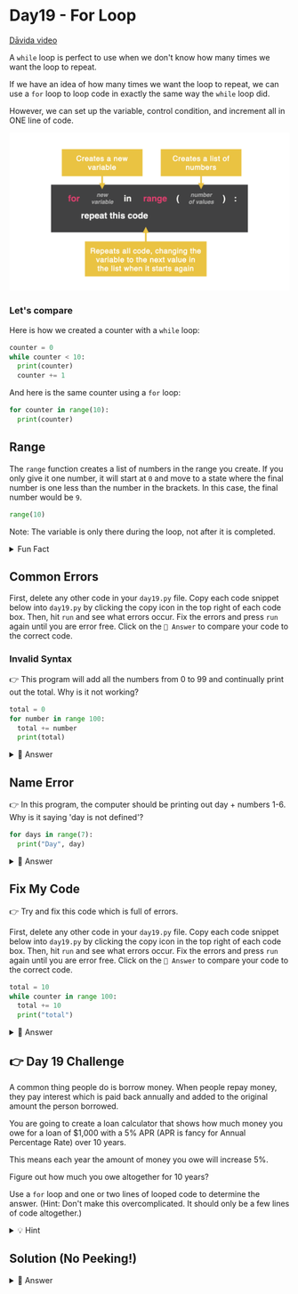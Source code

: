 # Day19 - For Loop

<a href="https://www.youtube.com/watch?v=0n65nmmuCSI" target="_blank">Dāvida video</a>

A `while` loop is perfect to use when we don't know how many times we want the loop to repeat.

If we have an idea of how many times we want the loop to repeat, we can use a `for` loop to loop code in exactly the same way the `while` loop did.

However, we can set up the variable, control condition, and increment all in ONE line of code.

<img id="image" src="assets/day19.png" alt="Replit Workspace Overview" width="960">

### Let's compare

Here is how we created a counter with a `while` loop:

```python
counter = 0
while counter < 10:
  print(counter)
  counter += 1
```

And here is the same counter using a `for` loop:

```python
for counter in range(10):
  print(counter)
```

## Range

The `range` function creates a list of numbers in the range you create. If you only give it one number, it will start at `0` and move to a state where the final number is one less than the number in the brackets. In this case, the final number would be `9`.

```python
range(10)
```

Note: The variable is only there during the loop, not after it is completed.

<details>
<summary>Fun Fact</summary>

Commonly computer programmers use the variable names `i`, `j`, and `k` when using `for` loops for counter. There is no real reason. It's just how everyone has always done it. However, feel free to use a variable that has a bit more meaning if you like.

</details>

## Common Errors

First, delete any other code in your `day19.py` file. Copy each code snippet below into `day19.py` by clicking the copy icon in the top right of each code box. Then, hit `run` and see what errors occur. Fix the errors and press `run` again until you are error free. Click on the `👀 Answer` to compare your code to the correct code.

### Invalid Syntax

👉 This program will add all the numbers from 0 to 99 and continually print out the total. Why is it not working?

```python
total = 0
for number in range 100:
  total += number
  print(total)
```

<details>
<summary>👀 Answer</summary>

We forgot the `()` with the `range`. The brackets are important because `range` is a function (like the exit function). What range is doing is creating a list of numbers between 0 and the number we put in the brackets. If there are no `()`, it won't work.

```python
for number in range (100):
```

</details>

## Name Error

👉 In this program, the computer should be printing out day + numbers 1-6. Why is it saying 'day is not defined'?

```python
for days in range(7):
  print("Day", day)
```

<details>
<summary>👀 Answer</summary>

The variable name is wrong inside the code. If you want to refer to a created variable in a `for` loop, you have to spell it the same way each time.

```python
print("Day", days)
```

</details>

## Fix My Code

👉 Try and fix this code which is full of errors.

First, delete any other code in your `day19.py` file. Copy each code snippet below into `day19.py` by clicking the copy icon in the top right of each code box. Then, hit `run` and see what errors occur. Fix the errors and press `run` again until you are error free. Click on the `👀 Answer` to compare your code to the correct code.

```python
total = 10
while counter in range 100:
  total += 10
  print("total")
```

<details>
<summary>👀 Answer</summary>

```python
total = 10
for counter in range(100):
  total += 10
  print(total)
```

</details>

## 👉 Day 19 Challenge

A common thing people do is borrow money. When people repay money, they pay interest which is paid back annually and added to the original amount the person borrowed.

You are going to create a loan calculator that shows how much money you owe for a loan of $1,000 with a 5% APR (APR is fancy for Annual Percentage Rate) over 10 years.

This means each year the amount of money you owe will increase 5%.

Figure out how much you owe altogether for 10 years?

Use a `for` loop and one or two lines of looped code to determine the answer. (Hint: Don't make this overcomplicated. It should only be a few lines of code altogether.)

<details>
<summary>💡 Hint</summary>

- Make sure the for loop happens 10 times.
- Start your value (amount you are borrowing) before the loop starts.
- If you need to count on one more number, just write i+ in the print statement to tell the computer to add the next number.

</details>

## Solution (No Peeking!)

<details>
<summary>👀 Answer</summary>

```python
loan = 1000
apr = 0.05
for i in range(10):
  loan+=(loan*apr)
  print("Year", i+1, "is", round(loan,2))
```

</details>
